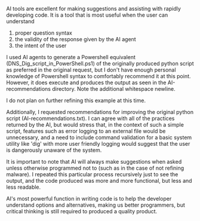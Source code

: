 AI tools are excellent for making suggestions and assisting with rapidly developing code.
It is a tool that is most useful when the user can understand 

1) proper question syntax
2) the validity of the response given by the AI agent
3) the intent of the user


I used AI agents to generate a Powershell equivalent (DNS_Dig_script_in_PowerShell.ps1)
of the originally produced python script as preferred in the original request, but
I don't have enough personal knowledge of Powershell syntax to comfortably recommend
it at this point. However, it does execute and produces the output as seen in the
AI-recommendations directory. Note the additional whitespace newline.

I do not plan on further refining this example at this time.

Additionally, I requested recommendations for improving the original python
script (AI-recommendations.txt). I can agree with all of the practices returned by
the AI, but would stress that, in the context of such a simple script, features such
as error logging to an external file would be unnecessary, and a need to include
command validation for a basic system utility like 'dig' with more user friendly
logging would  suggest that the user is dangerously unaware of the system.

It is important to note that AI will always make suggestions when asked unless
otherwise programmed not to (such as in the case of not refining malware). I repeated 
this particular process recursively just to see the output, and the code produced 
was more and more functional, but less and less readable.

AI's most powerful function in writing code is to help the developer understand
options and alternatives, making us better programmers, but critical thinking is
still required to produced a quality product.
